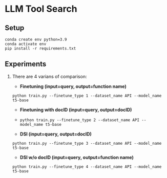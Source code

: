 # LLM Tool Search

## Setup
```
conda create env python=3.9
conda activate env
pip install -r requirements.txt
```
## Experiments
1. There are 4 varians of comparison:
    
    - **Finetuning (input=query, output=function name)** 
    
    `python train.py --finetune_type 1 --dataset_name API --model_name t5-base`

    - **Finetuning with docID (input=query, output=docID)**  
    
    - `python train.py --finetune_type 2 --dataset_name API --model_name t5-base`
    
    - **DSI (input=query, output=docID)** 
    
    `python train.py --finetune_type 3 --dataset_name API --model_name t5-base`
    
    - **DSI w/o docID (input=query, output=function name)** 
    
    `python train.py --finetune_type 4 --dataset_name API --model_name t5-base`
